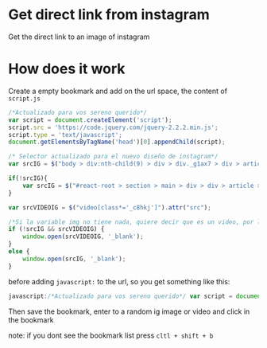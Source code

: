 # Get direct link from instagram

Get the direct link to an image of instagram

# How does it work

Create a empty bookmark and add on the url space, the content of `script.js`

```javascript
/*Actualizado para vos sereno querido*/
var script = document.createElement('script');
script.src = 'https://code.jquery.com/jquery-2.2.2.min.js';
script.type = 'text/javascript';
document.getElementsByTagName('head')[0].appendChild(script);

/* Selector actualizado para el nuevo diseño de instagram*/
var srcIG = $("body > div:nth-child(9) > div > div._g1ax7 > div > article > div._h5v2a > div > div > div._jjzlb > img").attr("src");

if(!srcIG){
	var srcIG = $("#react-root > section > main > div > div > article > div._h5v2a._kqf30 > div > div > div._jjzlb > img").attr("src");
}

var srcVIDEOIG = $("video[class*='_c8hkj']").attr("src");

/*Si la variable img no tiene nada, quiere decir que es un video, por lo tanto utiliza el ink del video*/
if (!srcIG && srcVIDEOIG) {
	window.open(srcVIDEOIG, '_blank');
}
else {
	window.open(srcIG, '_blank');
}
```
before adding `javascript:` to the url, so you get something like this:

```javascript
javascript:/*Actualizado para vos sereno querido*/ var script = document.createElement('script'); script.src = 'https://code.jquery.com/jquery-2.2.2.min.js'; script.type = 'text/javascript'; document.getElementsByTagName('head')[0].appendChild(script); /* Selector actualizado para el nuevo diseño de instagram*/ var srcIG = $("body > div:nth-child(9) > div > div._g1ax7 > div > article > div._h5v2a > div > div > div._jjzlb > img").attr("src"); if(!srcIG){ var srcIG = $("#react-root > section > main > div > div > article > div._h5v2a._kqf30 > div > div > div._jjzlb > img").attr("src"); } var srcVIDEOIG = $("video[class*='_c8hkj']").attr("src"); /*Si la variable img no tiene nada, quiere decir que es un video, por lo tanto utiliza el ink del video*/ if (!srcIG && srcVIDEOIG) { window.open(srcVIDEOIG, '_blank'); } else { window.open(srcIG, '_blank'); }
```

Then save the bookmark, enter to a random ig image or video and click in the bookmark

note: if you dont see the bookmark list press `cltl + shift + b`
